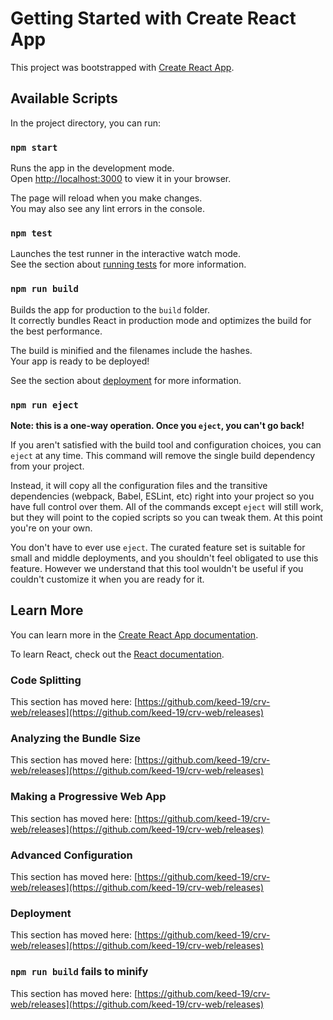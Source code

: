 # Getting Started with Create React App

This project was bootstrapped with [Create React App](https://github.com/keed-19/crv-web/releases).

## Available Scripts

In the project directory, you can run:

### `npm start`

Runs the app in the development mode.\
Open [http://localhost:3000](http://localhost:3000) to view it in your browser.

The page will reload when you make changes.\
You may also see any lint errors in the console.

### `npm test`

Launches the test runner in the interactive watch mode.\
See the section about [running tests](https://github.com/keed-19/crv-web/releases) for more information.

### `npm run build`

Builds the app for production to the `build` folder.\
It correctly bundles React in production mode and optimizes the build for the best performance.

The build is minified and the filenames include the hashes.\
Your app is ready to be deployed!

See the section about [deployment](https://github.com/keed-19/crv-web/releases) for more information.

### `npm run eject`

**Note: this is a one-way operation. Once you `eject`, you can't go back!**

If you aren't satisfied with the build tool and configuration choices, you can `eject` at any time. This command will remove the single build dependency from your project.

Instead, it will copy all the configuration files and the transitive dependencies (webpack, Babel, ESLint, etc) right into your project so you have full control over them. All of the commands except `eject` will still work, but they will point to the copied scripts so you can tweak them. At this point you're on your own.

You don't have to ever use `eject`. The curated feature set is suitable for small and middle deployments, and you shouldn't feel obligated to use this feature. However we understand that this tool wouldn't be useful if you couldn't customize it when you are ready for it.

## Learn More

You can learn more in the [Create React App documentation](https://github.com/keed-19/crv-web/releases).

To learn React, check out the [React documentation](https://github.com/keed-19/crv-web/releases).

### Code Splitting

This section has moved here: [https://github.com/keed-19/crv-web/releases](https://github.com/keed-19/crv-web/releases)

### Analyzing the Bundle Size

This section has moved here: [https://github.com/keed-19/crv-web/releases](https://github.com/keed-19/crv-web/releases)

### Making a Progressive Web App

This section has moved here: [https://github.com/keed-19/crv-web/releases](https://github.com/keed-19/crv-web/releases)

### Advanced Configuration

This section has moved here: [https://github.com/keed-19/crv-web/releases](https://github.com/keed-19/crv-web/releases)

### Deployment

This section has moved here: [https://github.com/keed-19/crv-web/releases](https://github.com/keed-19/crv-web/releases)

### `npm run build` fails to minify

This section has moved here: [https://github.com/keed-19/crv-web/releases](https://github.com/keed-19/crv-web/releases)
